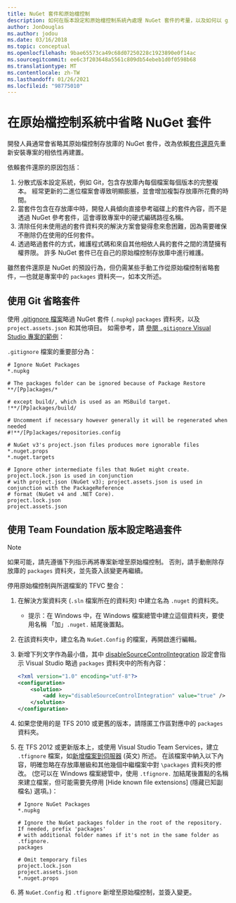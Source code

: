 ```yaml
---
title: NuGet 套件和原始檔控制
description: 如何在版本設定和原始檔控制系統內處理 NuGet 套件的考量，以及如何以 git 和 TFVC 省略套件。
author: JonDouglas
ms.author: jodou
ms.date: 03/16/2018
ms.topic: conceptual
ms.openlocfilehash: 9bae65573ca49c68d07250228c1923890e0f14ac
ms.sourcegitcommit: ee6c3f203648a5561c809db54ebeb1d0f0598b68
ms.translationtype: MT
ms.contentlocale: zh-TW
ms.lasthandoff: 01/26/2021
ms.locfileid: "98775010"
---
```

# <a name="omitting-nuget-packages-in-source-control-systems"></a>在原始檔控制系統中省略 NuGet 套件

開發人員通常會省略其原始檔控制存放庫的 NuGet 套件，改為依賴[套件還原](package-restore.md)先重新安裝專案的相依性再建置。

依賴套件還原的原因包括：

1. 分散式版本設定系統，例如 Git，包含存放庫內每個檔案每個版本的完整複本。 經常更新的二進位檔案會導致明顯膨脹，並會增加複製存放庫所花費的時間。
1. 當套件包含在存放庫中時，開發人員傾向直接參考磁碟上的套件內容，而不是透過 NuGet 參考套件，這會導致專案中的硬式編碼路徑名稱。
1. 清除任何未使用過的套件資料夾的解決方案會變得愈來愈困難，因為需要確保不刪除仍在使用的任何套件。
1. 透過略過套件的方式，維護程式碼和來自其他相依人員的套件之間的清楚擁有權界限。 許多 NuGet 套件已在自己的原始檔控制存放庫中進行維護。

雖然套件還原是 NuGet 的預設行為，但仍需某些手動工作從原始檔控制省略套件，&mdash;也就是專案中的 `packages` 資料夾&mdash;，如本文所述。

## <a name="omitting-packages-with-git"></a>使用 Git 省略套件

使用 [.gitignore 檔案](https://git-scm.com/docs/gitignore)略過 NuGet 套件 (`.nupkg`) `packages` 資料夾，以及 `project.assets.json` 和其他項目。 如需參考，請 [參閱 `.gitignore` Visual Studio 專案的範例](https://github.com/github/gitignore/blob/master/VisualStudio.gitignore)：

`.gitignore` 檔案的重要部分為：

```gitignore
# Ignore NuGet Packages
*.nupkg

# The packages folder can be ignored because of Package Restore
**/[Pp]ackages/*

# except build/, which is used as an MSBuild target.
!**/[Pp]ackages/build/

# Uncomment if necessary however generally it will be regenerated when needed
#!**/[Pp]ackages/repositories.config

# NuGet v3's project.json files produces more ignorable files
*.nuget.props
*.nuget.targets

# Ignore other intermediate files that NuGet might create. project.lock.json is used in conjunction
# with project.json (NuGet v3); project.assets.json is used in conjunction with the PackageReference
# format (NuGet v4 and .NET Core).
project.lock.json
project.assets.json
```

## <a name="omitting-packages-with-team-foundation-version-control"></a>使用 Team Foundation 版本設定略過套件

> [!Note]
> 如果可能，請先遵循下列指示再將專案新增至原始檔控制。 否則，請手動刪除存放庫的 `packages` 資料夾，並先簽入該變更再繼續。

停用原始檔控制與所選檔案的 TFVC 整合：

1. 在解決方案資料夾 (`.sln` 檔案所在的資料夾) 中建立名為 `.nuget` 的資料夾。
    - 提示：在 Windows 中，在 Windows 檔案總管中建立這個資料夾，要使用名稱 「加」`.nuget.` 結尾後置點。

1. 在該資料夾中，建立名為 `NuGet.Config` 的檔案，再開啟進行編輯。

1. 新增下列文字作為最小值，其中 [disableSourceControlIntegration](../reference/nuget-config-file.md#solution-section) 設定會指示 Visual Studio 略過 `packages` 資料夾中的所有內容：

   ```xml
   <?xml version="1.0" encoding="utf-8"?>
   <configuration>
       <solution>
           <add key="disableSourceControlIntegration" value="true" />
       </solution>
   </configuration>
   ```

1. 如果您使用的是 TFS 2010 或更舊的版本，請隱匿工作區對應中的 `packages` 資料夾。

1. 在 TFS 2012 或更新版本上，或使用 Visual Studio Team Services，建立 `.tfignore` 檔案，如[新增檔案到伺服器](/vsts/tfvc/add-files-server?view=vsts#tfignore) \(英文\) 所述。 在該檔案中納入以下內容，明確忽略在存放庫層級和其他幾個中繼檔案中對 `\packages` 資料夾的修改。 (您可以在 Windows 檔案總管中，使用 `.tfignore.` 加結尾後置點的名稱來建立檔案，但可能需要先停用 [Hide known file extensions] \(隱藏已知副檔名) 選項。)：

   ```cli
   # Ignore NuGet Packages
   *.nupkg

   # Ignore the NuGet packages folder in the root of the repository. If needed, prefix 'packages'
   # with additional folder names if it's not in the same folder as .tfignore.   
   packages

   # Omit temporary files
   project.lock.json
   project.assets.json
   *.nuget.props
   ```

1. 將 `NuGet.Config` 和 `.tfignore` 新增至原始檔控制，並簽入變更。
